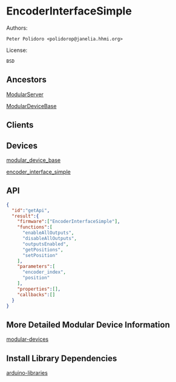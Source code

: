 # EncoderInterfaceSimple

Authors:

    Peter Polidoro <polidorop@janelia.hhmi.org>

License:

    BSD

## Ancestors

[ModularServer](https://github.com/janelia-arduino/ModularServer)

[ModularDeviceBase](https://github.com/janelia-arduino/ModularDeviceBase)

## Clients

## Devices

[modular_device_base](https://github.com/janelia-modular-devices/modular_device_base.git)

[encoder_interface_simple](https://github.com/janelia-modular-devices/encoder_interface_simple.git)

## API

```json
{
  "id":"getApi",
  "result":{
    "firmware":["EncoderInterfaceSimple"],
    "functions":[
      "enableAllOutputs",
      "disableAllOutputs",
      "outputsEnabled",
      "getPositions",
      "setPosition"
    ],
    "parameters":[
      "encoder_index",
      "position"
    ],
    "properties":[],
    "callbacks":[]
  }
}
```

## More Detailed Modular Device Information

[modular-devices](https://github.com/janelia-modular-devices/modular-devices)

## Install Library Dependencies

[arduino-libraries](https://github.com/janelia-arduino/arduino-libraries)
